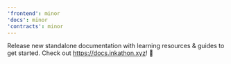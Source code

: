 ```yaml
---
'frontend': minor
'docs': minor
'contracts': minor
---
```


Release new standalone documentation with learning resources & guides to get started. Check out https://docs.inkathon.xyz! 🚀
